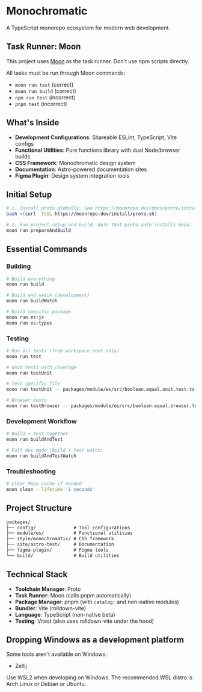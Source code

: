 # Monochromatic

A TypeScript monorepo ecosystem for modern web development.

## Task Runner: Moon

This project uses [Moon](https://moonrepo.dev/) as the task runner.
Don't use npm scripts directly.

All tasks must be run through Moon commands:
- `moon run test` (correct)
- `moon run build` (correct)
- `npm run test` (incorrect)
- `pnpm test` (incorrect)

## What's Inside

- **Development Configurations**: Shareable ESLint, TypeScript, Vite configs
- **Functional Utilities**: Pure functions library with dual Node/browser builds
- **CSS Framework**: Monochromatic design system
- **Documentation**: Astro-powered documentation sites
- **Figma Plugin**: Design system integration tools

## Initial Setup

```bash
# 1. Install proto globally. See https://moonrepo.dev/docs/proto/install
bash <(curl -fsSL https://moonrepo.dev/install/proto.sh)

# 2. Run project setup and build. Note that proto auto installs moon.
moon run prepareAndBuild
```

## Essential Commands

### Building
```bash
# Build everything
moon run build

# Build and watch (development)
moon run buildWatch

# Build specific package
moon run es:js
moon run es:types
```

### Testing
```bash
# Run all tests (from workspace root only)
moon run test

# Unit tests with coverage
moon run testUnit

# Test specific file
moon run testUnit -- packages/module/es/src/boolean.equal.unit.test.ts

# Browser tests
moon run testBrowser -- packages/module/es/src/boolean.equal.browser.test.ts
```

### Development Workflow
```bash
# Build + test together
moon run buildAndTest

# Full dev mode (build + test watch)
moon run buildAndTestWatch
```

### Troubleshooting
```bash
# Clear Moon cache if needed
moon clean --lifetime '1 seconds'
```

## Project Structure

```txt
packages/
├── config/              # Tool configurations
├── module/es/           # Functional utilities
├── style/monochromatic/ # CSS framework
├── site/astro-test/     # Documentation
├── figma-plugin/        # Figma tools
└── build/               # Build utilities
```

## Technical Stack

- **Toolchain Manager**: Proto
- **Task Runner**: Moon (calls pnpm automatically)
- **Package Manager**: pnpm (with `catalog:` and non-native modules)
- **Bundler**: Vite (rolldown-vite)
- **Language**: TypeScript (non-native beta)
- **Testing**: Vitest (also uses rolldown-vite under the hood)

## Dropping Windows as a development platform

Some tools aren't available on Windows:

- Zellij

Use WSL2 when developing on Windows.
The recommended WSL distro is Arch Linux or Debian or Ubuntu.
